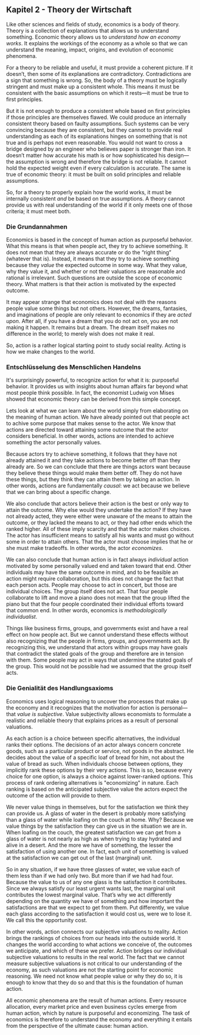 ## Kapitel 2 - Theory der Wirtschaft

<!-- {"id": "02_000_3881_1b54"} -->

Like other sciences and fields of study, economics is a body of theory. Theory is a collection of explanations that allows us to understand something. Economic theory allows us to *understand how an economy works*. It explains the workings of the economy as a whole so that we can understand the meaning, impact, origins, and evolution of economic phenomena.

<!-- {"id": "02_001_412a_f07d"} -->

For a theory to be reliable and useful, it must provide a coherent picture. If it doesn’t, then some of its explanations are contradictory. Contradictions are a sign that something is wrong. So, the body of a theory must be logically stringent and must make up a consistent whole. This means it must be consistent with the basic assumptions on which it rests—it must be true to first principles.

<!-- {"id": "02_002_89a6_2c09"} -->

But it is not enough to produce a consistent whole based on first principles if those principles are themselves flawed. We could produce an internally consistent theory based on faulty assumptions. Such systems can be very convincing because they are consistent, but they cannot to provide real understanding as each of its explanations hinges on something that is not true and is perhaps not even reasonable. You would not want to cross a bridge designed by an engineer who believes paper is stronger than iron. It doesn’t matter how accurate his math is or how sophisticated his design—the assumption is wrong and therefore the bridge is not reliable. It cannot hold the expected weight even if every calculation is accurate. The same is true of economic theory: it must be built on solid principles and reliable assumptions.

<!-- {"id": "02_003_18f1_78f7"} -->

So, for a theory to properly explain how the world works, it must be internally consistent *and* be based on true assumptions. A theory cannot provide us with real understanding of the world if it only meets one of those criteria; it must meet both.

### Die Grundannahmen

<!-- {"id": "02_004_9cb9_ee35"} -->

Economics is based in the concept of human action as purposeful behavior. What this means is that when people act, they try to achieve something. It does not mean that they are always accurate or do the “right thing” (whatever that is). Instead, it means that they try to achieve something because they *value* the expected outcome in some way. What they value, why they value it, and whether or not their valuations are reasonable and rational is irrelevant. Such questions are outside the scope of economic theory. What matters is that their action is motivated by the expected outcome.

<!-- {"id": "02_005_28b2_a6f7"} -->

It may appear strange that economics does not deal with the reasons people value some things but not others. However, the dreams, fantasies, and imaginations of people are only relevant to economics if they are *acted upon*. After all, if you have a dream that you do not act on, you are not making it happen. It remains but a dream. The dream itself makes no difference in the world; to merely wish does not make it real.

<!-- {"id": "02_006_d11f_9cd4"} -->

So, action is a rather logical starting point to study social reality. Acting is how we make changes to the world.

### Entschlüsselung des Menschlichen Handelns

<!-- {"id": "02_007_63de_23f3"} -->

It's surprisingly powerful, to recognize action for what it is: purposeful behavior. It provides us with insights about human affairs far beyond what most people think possible. In fact, the economist Ludwig von Mises showed that economic theory can be derived from this simple concept.

<!-- {"id": "02_008_9e20_bbe6"} -->

Lets look at what we can learn about the world simply from elaborating on the meaning of human action. We have already pointed out that people act to achive some purpose that makes sense to the actor. We know that actions are directed toward attaining some outcome that the actor considers beneficial. In other words, actions are intended to achieve something the actor personally values.

<!-- {"id": "02_009_b0af_a9e0"} -->

Because actors try to achieve something, it follows that they have not already attained it and they take actions to become better off than they already are. So we can conclude that there are things actors want because they  believe these things would make them better off. They do not have these things, but they think they can attain them by taking an action. In other words, actions are fundamentally *causal*: we act because we believe that we can bring about a specific change.

<!-- {"id": "02_010_2215_b779"} -->

We also conclude that actors believe their action is the best or only way to attain the outcome. Why else would they undertake the action? If they have not already acted, they were either were unaware of the means to attain the outcome, or they lacked the means to act, or they had other ends which the ranked higher. All of these imply scarcity and that the actor makes choices. The actor has insufficient means to satisfy all his wants and must go without some in order to attain others. That the actor must choose implies that he or she must make tradeoffs. In other words, the actor *economizes*.

<!-- {"id": "02_011_6fa2_adea"} -->

We can also conclude that human action is in fact always *individual* action motivated by some personally valued end and taken toward that end. Other individuals may have the same outcome in mind, and to be feasible an action might require collaboration, but this does not change the fact that each person acts. People may choose to act in concert, but those are individual choices. The group itself does not act. That four people collaborate to lift and move a piano does not mean that the group lifted the piano but that the four people coordinated their individual efforts toward that common end. In other words, economics is *methodologically individualist*.

<!-- {"id": "02_012_d440_8085"} -->

Things like business firms, groups, and governments exist and have a real effect on how people act. But we cannot understand these effects without also recognizing that the people *in* firms, groups, and governments act. By recognizing this, we understand that actors within groups may have goals that contradict the stated goals of the group and therefore are in tension with them. Some people may act in ways that undermine the stated goals of the group. This would not be possible had we assumed that the group itself acts.

### Die Genialität des Handlungsaxioms

<!-- {"id": "02_013_5c6e_290a"} -->

Economics uses logical reasoning to uncover the processes that make up the economy and it recognizes that the motivation for action is personal—that *value is subjective*. Value subjectivity allows economists to formulate a realistic and reliable theory that explains prices as a result of personal valuations.

<!-- {"id": "02_014_81a4_dcf8"} -->

As each action is a choice between specific alternatives, the individual ranks their options. The decisions of an actor always concern concrete goods, such as a particular product or service, not goods in the abstract. He decides about the value of a specific loaf of bread for him, not about the value of bread as such. When individuals choose between options, they implicitly rank these options by their very actions. This is so, because every choice for one option, is always a choice against lower-ranked options. This process of rank ordering alternatives is "economizing" in nature. Each ranking is based on the anticipated subjective value the actors expect the outcome of the action will provide to them.

<!-- {"id": "02_015_90ce_c539"} -->

We never value things in themselves, but for the satisfaction we think they can provide us. A glass of water in the desert is probably more satisfying than a glass of water while loafing on the couch at home. Why? Because we value things by the satisfaction they can give us in the situation we are in. When loafing on the couch, the greatest satisfaction we can get from a glass of water is not nearly as high as when trying to stay hydrated and alive in a desert. And the more we have of something, the lesser the satisfaction of using another one. In fact, each unit of something is valued at the satisfaction we can get out of the last (marginal) unit.

<!-- {"id": "02_016_bed3_70b1"} -->

So in any situation, if we have three glasses of water, we value each of them less than if we had only two. But more than if we had had four. Because the value to us of any one glass is the satisfaction it contributes. Since we always satisfy our least urgent wants last, the marginal unit contributes the lowest marginal value. That’s why we act differently depending on the quantity we have of something and how important the satisfactions are that we expect to get from them. Put differently, we value each glass according to the satisfaction it would cost us, were we to lose it. We call this the opportunity cost.

<!-- {"id": "02_017_22f7_6a4f"} -->

In other words, action connects our subjective valuations to reality. Action brings the rankings of choices from our heads into the outside world. It changes the world according to what actions we conceive of, the outcomes we anticipate, and which of these we prefer. Action bridges our individual subjective valuations to results in the real world. The fact that we cannot measure subjective valuations is not critical to our understanding of the economy, as such valuations are not the starting point for economic reasoning. We need not know what people value or why they do so, it is enough to know that they do so and that this is the foundation of human action.

<!-- {"id": "02_018_04c0_0405"} -->

All economic phenomena are the result of human actions. Every resource allocation, every market price and even business cycles emerge from human action, which by nature is purposeful and economizing. The task of economics is therefore to understand the economy and everything it entails from the perspective of the ultimate cause: human action.
